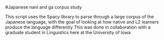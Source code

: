 #Japanese nani and ga corpus study

This script uses the Spacy library to parse through a large corpus of the Japanese language, with the goal of looking at how native and L2 learners produce the language differently
This was done in collaboration with a graduate student in Linguistics here at the University of Iowa
